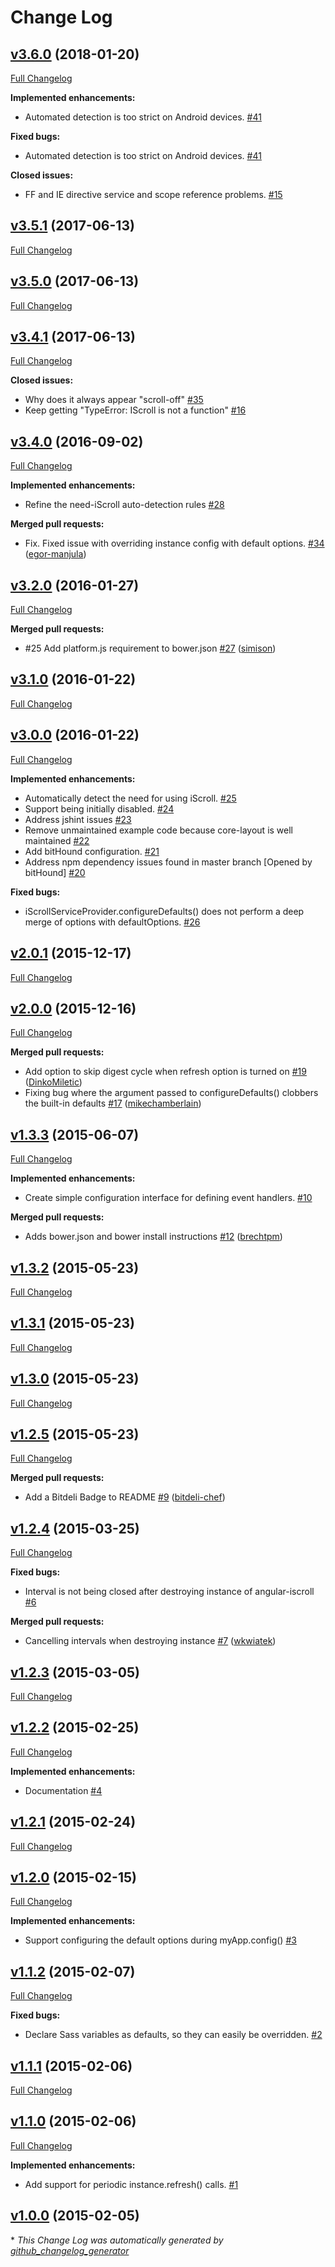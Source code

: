 # Change Log

## [v3.6.0](https://github.com/mtr/angular-iscroll/tree/v3.6.0) (2018-01-20)
[Full Changelog](https://github.com/mtr/angular-iscroll/compare/v3.5.1...v3.6.0)

**Implemented enhancements:**

- Automated detection is too strict on Android devices. [\#41](https://github.com/mtr/angular-iscroll/issues/41)

**Fixed bugs:**

- Automated detection is too strict on Android devices. [\#41](https://github.com/mtr/angular-iscroll/issues/41)

**Closed issues:**

- FF and IE directive service and scope reference problems. [\#15](https://github.com/mtr/angular-iscroll/issues/15)

## [v3.5.1](https://github.com/mtr/angular-iscroll/tree/v3.5.1) (2017-06-13)
[Full Changelog](https://github.com/mtr/angular-iscroll/compare/v3.5.0...v3.5.1)

## [v3.5.0](https://github.com/mtr/angular-iscroll/tree/v3.5.0) (2017-06-13)
[Full Changelog](https://github.com/mtr/angular-iscroll/compare/v3.4.1...v3.5.0)

## [v3.4.1](https://github.com/mtr/angular-iscroll/tree/v3.4.1) (2017-06-13)
[Full Changelog](https://github.com/mtr/angular-iscroll/compare/v3.4.0...v3.4.1)

**Closed issues:**

- Why does it always appear "scroll-off" [\#35](https://github.com/mtr/angular-iscroll/issues/35)
- Keep getting "TypeError: IScroll is not a function" [\#16](https://github.com/mtr/angular-iscroll/issues/16)

## [v3.4.0](https://github.com/mtr/angular-iscroll/tree/v3.4.0) (2016-09-02)
[Full Changelog](https://github.com/mtr/angular-iscroll/compare/v3.2.0...v3.4.0)

**Implemented enhancements:**

- Refine the need-iScroll auto-detection rules [\#28](https://github.com/mtr/angular-iscroll/issues/28)

**Merged pull requests:**

- Fix. Fixed issue with overriding instance config with default options. [\#34](https://github.com/mtr/angular-iscroll/pull/34) ([egor-manjula](https://github.com/egor-manjula))

## [v3.2.0](https://github.com/mtr/angular-iscroll/tree/v3.2.0) (2016-01-27)
[Full Changelog](https://github.com/mtr/angular-iscroll/compare/v3.1.0...v3.2.0)

**Merged pull requests:**

- \#25 Add platform.js requirement to bower.json [\#27](https://github.com/mtr/angular-iscroll/pull/27) ([simison](https://github.com/simison))

## [v3.1.0](https://github.com/mtr/angular-iscroll/tree/v3.1.0) (2016-01-22)
[Full Changelog](https://github.com/mtr/angular-iscroll/compare/v3.0.0...v3.1.0)

## [v3.0.0](https://github.com/mtr/angular-iscroll/tree/v3.0.0) (2016-01-22)
[Full Changelog](https://github.com/mtr/angular-iscroll/compare/v2.0.1...v3.0.0)

**Implemented enhancements:**

- Automatically detect the need for using iScroll. [\#25](https://github.com/mtr/angular-iscroll/issues/25)
- Support being initially disabled. [\#24](https://github.com/mtr/angular-iscroll/issues/24)
- Address jshint issues [\#23](https://github.com/mtr/angular-iscroll/issues/23)
- Remove unmaintained example code because core-layout is well maintained [\#22](https://github.com/mtr/angular-iscroll/issues/22)
- Add bitHound configuration. [\#21](https://github.com/mtr/angular-iscroll/issues/21)
- Address npm dependency issues found in master branch \[Opened by bitHound\] [\#20](https://github.com/mtr/angular-iscroll/issues/20)

**Fixed bugs:**

- iScrollServiceProvider.configureDefaults\(\) does not perform a deep merge of options with defaultOptions. [\#26](https://github.com/mtr/angular-iscroll/issues/26)

## [v2.0.1](https://github.com/mtr/angular-iscroll/tree/v2.0.1) (2015-12-17)
[Full Changelog](https://github.com/mtr/angular-iscroll/compare/v2.0.0...v2.0.1)

## [v2.0.0](https://github.com/mtr/angular-iscroll/tree/v2.0.0) (2015-12-16)
[Full Changelog](https://github.com/mtr/angular-iscroll/compare/v1.3.3...v2.0.0)

**Merged pull requests:**

- Add option to skip digest cycle when refresh option is turned on [\#19](https://github.com/mtr/angular-iscroll/pull/19) ([DinkoMiletic](https://github.com/DinkoMiletic))
- Fixing bug where the argument passed to configureDefaults\(\) clobbers the built-in defaults [\#17](https://github.com/mtr/angular-iscroll/pull/17) ([mikechamberlain](https://github.com/mikechamberlain))

## [v1.3.3](https://github.com/mtr/angular-iscroll/tree/v1.3.3) (2015-06-07)
[Full Changelog](https://github.com/mtr/angular-iscroll/compare/v1.3.2...v1.3.3)

**Implemented enhancements:**

- Create simple configuration interface for defining event handlers. [\#10](https://github.com/mtr/angular-iscroll/issues/10)

**Merged pull requests:**

- Adds bower.json and bower install instructions [\#12](https://github.com/mtr/angular-iscroll/pull/12) ([brechtpm](https://github.com/brechtpm))

## [v1.3.2](https://github.com/mtr/angular-iscroll/tree/v1.3.2) (2015-05-23)
[Full Changelog](https://github.com/mtr/angular-iscroll/compare/v1.3.1...v1.3.2)

## [v1.3.1](https://github.com/mtr/angular-iscroll/tree/v1.3.1) (2015-05-23)
[Full Changelog](https://github.com/mtr/angular-iscroll/compare/v1.3.0...v1.3.1)

## [v1.3.0](https://github.com/mtr/angular-iscroll/tree/v1.3.0) (2015-05-23)
[Full Changelog](https://github.com/mtr/angular-iscroll/compare/v1.2.5...v1.3.0)

## [v1.2.5](https://github.com/mtr/angular-iscroll/tree/v1.2.5) (2015-05-23)
[Full Changelog](https://github.com/mtr/angular-iscroll/compare/v1.2.4...v1.2.5)

**Merged pull requests:**

- Add a Bitdeli Badge to README [\#9](https://github.com/mtr/angular-iscroll/pull/9) ([bitdeli-chef](https://github.com/bitdeli-chef))

## [v1.2.4](https://github.com/mtr/angular-iscroll/tree/v1.2.4) (2015-03-25)
[Full Changelog](https://github.com/mtr/angular-iscroll/compare/v1.2.3...v1.2.4)

**Fixed bugs:**

- Interval is not being closed after destroying instance of angular-iscroll [\#6](https://github.com/mtr/angular-iscroll/issues/6)

**Merged pull requests:**

- Cancelling intervals when destroying instance [\#7](https://github.com/mtr/angular-iscroll/pull/7) ([wkwiatek](https://github.com/wkwiatek))

## [v1.2.3](https://github.com/mtr/angular-iscroll/tree/v1.2.3) (2015-03-05)
[Full Changelog](https://github.com/mtr/angular-iscroll/compare/v1.2.2...v1.2.3)

## [v1.2.2](https://github.com/mtr/angular-iscroll/tree/v1.2.2) (2015-02-25)
[Full Changelog](https://github.com/mtr/angular-iscroll/compare/v1.2.1...v1.2.2)

**Implemented enhancements:**

- Documentation [\#4](https://github.com/mtr/angular-iscroll/issues/4)

## [v1.2.1](https://github.com/mtr/angular-iscroll/tree/v1.2.1) (2015-02-24)
[Full Changelog](https://github.com/mtr/angular-iscroll/compare/v1.2.0...v1.2.1)

## [v1.2.0](https://github.com/mtr/angular-iscroll/tree/v1.2.0) (2015-02-15)
[Full Changelog](https://github.com/mtr/angular-iscroll/compare/v1.1.2...v1.2.0)

**Implemented enhancements:**

- Support configuring the default options during myApp.config\(\) [\#3](https://github.com/mtr/angular-iscroll/issues/3)

## [v1.1.2](https://github.com/mtr/angular-iscroll/tree/v1.1.2) (2015-02-07)
[Full Changelog](https://github.com/mtr/angular-iscroll/compare/v1.1.1...v1.1.2)

**Fixed bugs:**

- Declare Sass variables as defaults, so they can easily be overridden. [\#2](https://github.com/mtr/angular-iscroll/issues/2)

## [v1.1.1](https://github.com/mtr/angular-iscroll/tree/v1.1.1) (2015-02-06)
[Full Changelog](https://github.com/mtr/angular-iscroll/compare/v1.1.0...v1.1.1)

## [v1.1.0](https://github.com/mtr/angular-iscroll/tree/v1.1.0) (2015-02-06)
[Full Changelog](https://github.com/mtr/angular-iscroll/compare/v1.0.0...v1.1.0)

**Implemented enhancements:**

- Add support for periodic instance.refresh\(\) calls. [\#1](https://github.com/mtr/angular-iscroll/issues/1)

## [v1.0.0](https://github.com/mtr/angular-iscroll/tree/v1.0.0) (2015-02-05)


\* *This Change Log was automatically generated by [github_changelog_generator](https://github.com/skywinder/Github-Changelog-Generator)*